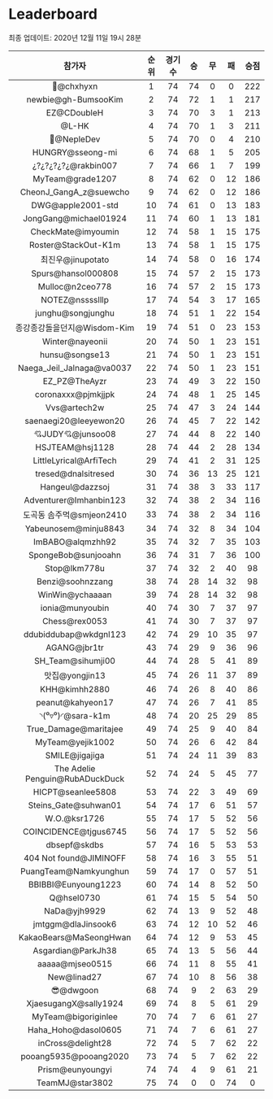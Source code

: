 # Leaderboard
최종 업데이트: 2020년 12월 11일 19시 28분




| 참가자 | 순위 | 경기수 | 승 | 무 | 패 | 승점 |
|:---:|:---:|:---:|:---:|:---:|:---:|:---:|
| 👑@chxhyxn | 1 | 74 | 74 | 0 | 0 | 222 |
| newbie@gh-BumsooKim | 2 | 74 | 72 | 1 | 1 | 217 |
| EZ@CDoubleH | 3 | 74 | 70 | 3 | 1 | 213 |
| @L-HK | 4 | 74 | 70 | 1 | 3 | 211 |
| 💸@NepleDev | 5 | 74 | 70 | 0 | 4 | 210 |
| HUNGRY@sseong-mi | 6 | 74 | 68 | 1 | 5 | 205 |
| ¿?¿?¿?¿?¿@rakbin007 | 7 | 74 | 66 | 1 | 7 | 199 |
| MyTeam@grade1207 | 8 | 74 | 62 | 0 | 12 | 186 |
| CheonJ_GangA_z@suewcho | 9 | 74 | 62 | 0 | 12 | 186 |
| DWG@apple2001-std | 10 | 74 | 61 | 0 | 13 | 183 |
| JongGang@michael01924 | 11 | 74 | 60 | 1 | 13 | 181 |
| CheckMate@imyoumin | 12 | 74 | 58 | 1 | 15 | 175 |
| Roster@StackOut-K1m | 13 | 74 | 58 | 1 | 15 | 175 |
| 최진우@jinupotato | 14 | 74 | 58 | 0 | 16 | 174 |
| Spurs@hansol000808 | 15 | 74 | 57 | 2 | 15 | 173 |
| Mulloc@n2ceo778 | 16 | 74 | 57 | 2 | 15 | 173 |
| NOTEZ@nsssslllp | 17 | 74 | 54 | 3 | 17 | 165 |
| junghu@songjunghu | 18 | 74 | 51 | 1 | 22 | 154 |
| 종강종강돌을던지@Wisdom-Kim | 19 | 74 | 51 | 0 | 23 | 153 |
| Winter@nayeonii | 20 | 74 | 50 | 1 | 23 | 151 |
| hunsu@songse13 | 21 | 74 | 50 | 1 | 23 | 151 |
| Naega_Jeil_Jalnaga@va0037 | 22 | 74 | 50 | 1 | 23 | 151 |
| EZ_PZ@TheAyzr | 23 | 74 | 49 | 3 | 22 | 150 |
| coronaxxx@pjmkjjpk | 24 | 74 | 48 | 1 | 25 | 145 |
| Vvs@artech2w | 25 | 74 | 47 | 3 | 24 | 144 |
| saenaegi20@leeyewon20 | 26 | 74 | 45 | 7 | 22 | 142 |
| 💘JUDY💘@junsoo08 | 27 | 74 | 44 | 8 | 22 | 140 |
| HSJTEAM@hsj1128 | 28 | 74 | 44 | 2 | 28 | 134 |
| LittleLyrical@ArfiTech | 29 | 74 | 41 | 2 | 31 | 125 |
| tresed@dnalsitresed | 30 | 74 | 36 | 13 | 25 | 121 |
| Hangeul@dazzsoj | 31 | 74 | 38 | 3 | 33 | 117 |
| Adventurer@Imhanbin123 | 32 | 74 | 38 | 2 | 34 | 116 |
| 도곡동 솜주먹@smjeon2410 | 33 | 74 | 38 | 2 | 34 | 116 |
| Yabeunosem@minju8843 | 34 | 74 | 32 | 8 | 34 | 104 |
| ImBABO@alqmzhh92 | 35 | 74 | 32 | 7 | 35 | 103 |
| SpongeBob@sunjooahn | 36 | 74 | 31 | 7 | 36 | 100 |
| Stop@lkm778u | 37 | 74 | 32 | 2 | 40 | 98 |
| Benzi@soohnzzang | 38 | 74 | 28 | 14 | 32 | 98 |
| WinWin@ychaaaan | 39 | 74 | 28 | 14 | 32 | 98 |
| ionia@munyoubin | 40 | 74 | 30 | 7 | 37 | 97 |
| Chess@rex0053 | 41 | 74 | 30 | 7 | 37 | 97 |
| ddubiddubap@wkdgnl123 | 42 | 74 | 29 | 10 | 35 | 97 |
| AGANG@jbr1tr | 43 | 74 | 29 | 9 | 36 | 96 |
| SH_Team@sihumji00 | 44 | 74 | 28 | 5 | 41 | 89 |
| 맛집@yongjin13 | 45 | 74 | 26 | 11 | 37 | 89 |
| KHH@kimhh2880 | 46 | 74 | 26 | 8 | 40 | 86 |
| peanut@kahyeon17 | 47 | 74 | 26 | 7 | 41 | 85 |
| ◝(⁰▿⁰)◜@sara-k1m | 48 | 74 | 20 | 25 | 29 | 85 |
| True_Damage@maritajee | 49 | 74 | 25 | 9 | 40 | 84 |
| MyTeam@yejik1002 | 50 | 74 | 26 | 6 | 42 | 84 |
| SMILE@jigajiga | 51 | 74 | 24 | 11 | 39 | 83 |
| The Adelie Penguin@RubADuckDuck | 52 | 74 | 24 | 5 | 45 | 77 |
| HICPT@seanlee5808 | 53 | 74 | 22 | 3 | 49 | 69 |
| Steins_Gate@suhwan01 | 54 | 74 | 17 | 6 | 51 | 57 |
| W.O.@ksr1726 | 55 | 74 | 17 | 5 | 52 | 56 |
| COINCIDENCE@tjgus6745 | 56 | 74 | 17 | 5 | 52 | 56 |
| dbsepf@skdbs | 57 | 74 | 16 | 5 | 53 | 53 |
| 404 Not found@JIMINOFF | 58 | 74 | 16 | 3 | 55 | 51 |
| PuangTeam@Namkyunghun | 59 | 74 | 17 | 0 | 57 | 51 |
| BBIBBI@Eunyoung1223 | 60 | 74 | 14 | 8 | 52 | 50 |
| Q@hsel0730 | 61 | 74 | 15 | 5 | 54 | 50 |
| NaDa@yjh9929 | 62 | 74 | 13 | 9 | 52 | 48 |
| jmtggm@dlaJinsook6 | 63 | 74 | 12 | 10 | 52 | 46 |
| KakaoBears@MaSeongHwan | 64 | 74 | 12 | 9 | 53 | 45 |
| Asgardian@ParkJh38 | 65 | 74 | 13 | 5 | 56 | 44 |
| aaaaa@mjseo0515 | 66 | 74 | 11 | 8 | 55 | 41 |
| New@linad27 | 67 | 74 | 10 | 8 | 56 | 38 |
| 😎@dwgoon | 68 | 74 | 9 | 2 | 63 | 29 |
| XjaesugangX@sally1924 | 69 | 74 | 8 | 5 | 61 | 29 |
| MyTeam@bigoriginlee | 70 | 74 | 7 | 6 | 61 | 27 |
| Haha_Hoho@dasol0605 | 71 | 74 | 7 | 6 | 61 | 27 |
| inCross@delight28 | 72 | 74 | 5 | 7 | 62 | 22 |
| pooang5935@pooang2020 | 73 | 74 | 5 | 7 | 62 | 22 |
| Prism@eunyoungyi | 74 | 74 | 4 | 9 | 61 | 21 |
| TeamMJ@star3802 | 75 | 74 | 0 | 0 | 74 | 0 |